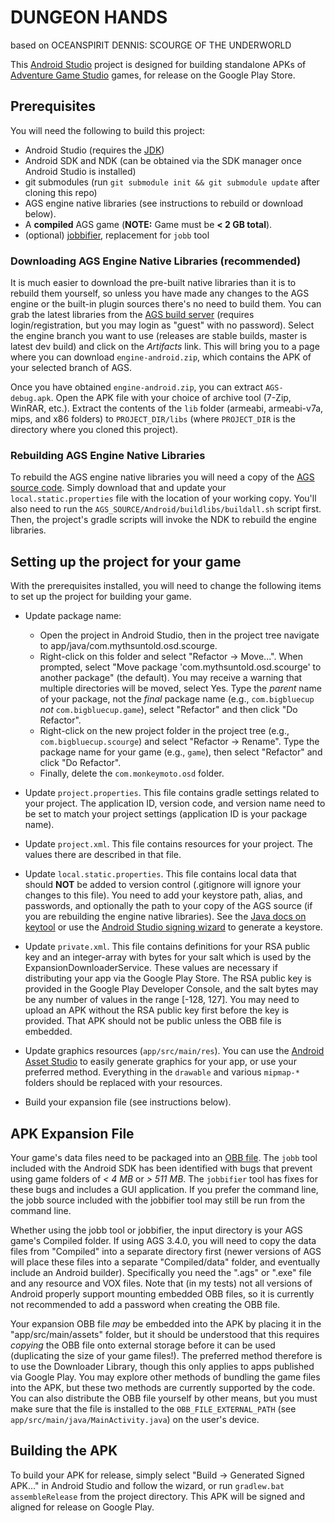 # DUNGEON HANDS

based on OCEANSPIRIT DENNIS: SCOURGE OF THE UNDERWORLD

This [Android Studio](https://developer.android.com/studio/index.html) project is designed for
building standalone APKs of [Adventure Game Studio](http://www.adventuregamestudio.co.uk/) games,
for release on the Google Play Store.

## Prerequisites

You will need the following to build this project:

* Android Studio (requires the
  [JDK](http://www.oracle.com/technetwork/java/javase/downloads/index.html))
* Android SDK and NDK (can be obtained via the SDK manager once Android Studio is installed)
* git submodules (run `git submodule init && git submodule update` after cloning this repo)
* AGS engine native libraries (see instructions to rebuild or download below).
* A **compiled** AGS game (**NOTE:** Game must be **< 2 GB total**).
* (optional) [jobbifier](https://github.com/monkey0506/jobbifier), replacement for `jobb` tool

### Downloading AGS Engine Native Libraries (recommended)

It is much easier to download the pre-built native libraries than it is to rebuild them yourself, so
unless you have made any changes to the AGS engine or the built-in plugin sources there's no need to
build them. You can grab the latest libraries from the
[AGS build server](http://teamcity.bigbluecup.org/viewType.html?buildTypeId=AdventureGameStudio_EngineAndroid)
(requires login/registration, but you may login as "guest" with no password). Select the engine
branch you want to use (releases are stable builds, master is latest dev build) and click on the
*Artifacts* link. This will bring you to a page where you can download `engine-android.zip`, which
contains the APK of your selected branch of AGS.

Once you have obtained `engine-android.zip`, you can extract `AGS-debug.apk`. Open the APK file with
your choice of archive tool (7-Zip, WinRAR, etc.). Extract the contents of the `lib` folder
(armeabi, armeabi-v7a, mips, and x86 folders) to `PROJECT_DIR/libs` (where `PROJECT_DIR` is the
directory where you cloned this project).

### Rebuilding AGS Engine Native Libraries

To rebuild the AGS engine native libraries you will need a copy of the
[AGS source code](https://github.com/adventuregamestudio/ags). Simply download that and update your
`local.static.properties` file with the location of your working copy. You'll also need to run the
`AGS_SOURCE/Android/buildlibs/buildall.sh` script first. Then, the project's gradle scripts will
invoke the NDK to rebuild the engine libraries.

## Setting up the project for your game

With the prerequisites installed, you will need to change the following items to set up the project
for building your game.

* Update package name:
  * Open the project in Android Studio, then in the project tree navigate to
    app/java/com.mythsuntold.osd.scourge.
  * Right-click on this folder and select "Refactor -> Move...". When prompted, select "Move
    package 'com.mythsuntold.osd.scourge' to another package" (the default). You may receive a
    warning that multiple directories will be moved, select Yes. Type the *parent* name of your
    package, not the *final* package name (e.g., `com.bigbluecup` *not* `com.bigbluecup.game`),
    select "Refactor" and then click "Do Refactor".
  * Right-click on the new project folder in the project tree (e.g., `com.bigbluecup.scourge`)
    and select "Refactor -> Rename". Type the package name for your game (e.g., `game`), then
    select "Refactor" and click "Do Refactor".
  * Finally, delete the `com.monkeymoto.osd` folder.

* Update `project.properties`. This file contains gradle settings related to your project. The
  application ID, version code, and version name need to be set to match your project settings
  (application ID is your package name).

* Update `project.xml`. This file contains resources for your project. The values there are
  described in that file.

* Update `local.static.properties`. This file contains local data that should **NOT** be added
  to version control (.gitignore will ignore your changes to this file). You need to add your
  keystore path, alias, and passwords, and optionally the path to your copy of the AGS source
  (if you are rebuilding the engine native libraries). See the
  [Java docs on keytool](http://docs.oracle.com/javase/6/docs/technotes/tools/solaris/keytool.html)
  or use the
  [Android Studio signing wizard](https://developer.android.com/studio/publish/app-signing.html)
  to generate a keystore.

* Update `private.xml`. This file contains definitions for your RSA public key and an
  integer-array with bytes for your salt which is used by the ExpansionDownloaderService. These
  values are necessary if distributing your app via the Google Play Store. The RSA public key
  is provided in the Google Play Developer Console, and the salt bytes may be any number of
  values in the range [-128, 127]. You may need to upload an APK without the RSA public key
  first before the key is provided. That APK should not be public unless the OBB file is
  embedded.

* Update graphics resources (`app/src/main/res`). You can use the
  [Android Asset Studio](https://romannurik.github.io/AndroidAssetStudio/) to easily generate
  graphics for your app, or use your preferred method. Everything in the `drawable` and various
  `mipmap-*` folders should be replaced with your resources.

* Build your expansion file (see instructions below).

## APK Expansion File

Your game's data files need to be packaged into an
[OBB file](https://developer.android.com/google/play/expansion-files.html). The `jobb` tool included
with the Android SDK has been identified with bugs that prevent using game folders of *< 4 MB* or
*> 511 MB*. The `jobbifier` tool has fixes for these bugs and includes a GUI application. If you
prefer the command line, the jobb source included with the jobbifier tool may still be run from the
command line.

Whether using the jobb tool or jobbifier, the input directory is your AGS game's Compiled folder. If
using AGS 3.4.0, you will need to copy the data files from "Compiled" into a separate directory
first (newer versions of AGS will place these files into a separate "Compiled/data" folder, and
eventually include an Android builder). Specifically you need the ".ags" or ".exe" file and any
resource and VOX files. Note that (in my tests) not all versions of Android properly support
mounting embedded OBB files, so it is currently not recommended to add a password when creating the
OBB file.

Your expansion OBB file *may* be embedded into the APK by placing it in the "app/src/main/assets"
folder, but it should be understood that this requires *copying* the OBB file onto external storage
before it can be used (duplicating the size of your game files!). The preferred method therefore is
to use the Downloader Library, though this only applies to apps published via Google Play. You may
explore other methods of bundling the game files into the APK, but these two methods are currently
supported by the code. You can also distribute the OBB file yourself by other means, but you must
make sure that the file is installed to the `OBB_FILE_EXTERNAL_PATH` (see
`app/src/main/java/MainActivity.java`) on the user's device.

## Building the APK

To build your APK for release, simply select "Build -> Generated Signed APK..." in Android Studio
and follow the wizard, or run `gradlew.bat assembleRelease` from the project directory. This APK
will be signed and aligned for release on Google Play.
